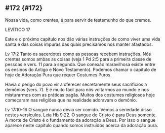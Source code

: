 ## #172 {#172}

Nossa vida, como crentes, é para servir de testemunho do que cremos.

LEVÍTICO 17

Este e o próximo capítulo nos dão várias instruções de como viver uma vida santa e das coisas impuras das quais precisamos nos manter afastados.

Lv 17:2 Tanto os sacerdotes como as pessoas recebem instruções. Nós crentes somos ambas as coisas (veja 1 Pd 2:5 para a primeira classe de pessoas e vers. 11 para a segunda. Que conexão maravilhosa existe entre os ensinos do Antigo e Novo Testamento). Podemos chamar o capítulo de hoje de Adoração Pura que requer Costumes Puros.

Havia o perigo do povo vir a oferecer secretamente seus sacrifícios a demônios (vers. 7). E é muito fácil para nós voltarmos ao mundo e nos misturarmos com as práticas pagãs. Muitos dos costumes religiosos hoje começaram nas religiões que na realidade adoravam o demônio.

Lv 17:10-16 O sangue nunca devia ser comido. Vemos a seriedade disso nestes versículos. Leia Hb 9:22\. O sangue de Cristo é para Deus somente. A morte de Cristo é o fundamento da adoração a Deus. Por isso o sangue aparece neste capítulo quando somos instruídos acerca da adoração pura.